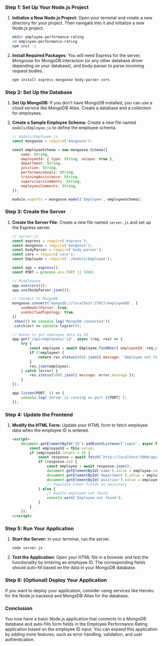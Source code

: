 ### Step 1: Set Up Your Node.js Project

1. **Initialize a New Node.js Project:**
   Open your terminal and create a new directory for your project. Then navigate into it and initialize a new Node.js project.

   ```bash
   mkdir employee-performance-rating
   cd employee-performance-rating
   npm init -y
   ```

2. **Install Required Packages:**
   You will need Express for the server, Mongoose for MongoDB interaction (or any other database driver depending on your database), and body-parser to parse incoming request bodies.

   ```bash
   npm install express mongoose body-parser cors
   ```

### Step 2: Set Up the Database

1. **Set Up MongoDB:**
   If you don't have MongoDB installed, you can use a cloud service like MongoDB Atlas. Create a database and a collection for employees.

2. **Create a Sample Employee Schema:**
   Create a new file named `models/Employee.js` to define the employee schema.

   ```javascript
   // models/Employee.js
   const mongoose = require('mongoose');

   const employeeSchema = new mongoose.Schema({
       name: String,
       employeeId: { type: String, unique: true },
       department: String,
       position: String,
       performanceGoals: String,
       trainingAssistance: String,
       supervisorsComments: String,
       employeesComments: String,
   });

   module.exports = mongoose.model('Employee', employeeSchema);
   ```

### Step 3: Create the Server

1. **Create the Server File:**
   Create a new file named `server.js` and set up the Express server.

   ```javascript
   // server.js
   const express = require('express');
   const mongoose = require('mongoose');
   const bodyParser = require('body-parser');
   const cors = require('cors');
   const Employee = require('./models/Employee');

   const app = express();
   const PORT = process.env.PORT || 5000;

   // Middleware
   app.use(cors());
   app.use(bodyParser.json());

   // Connect to MongoDB
   mongoose.connect('mongodb://localhost:27017/employeeDB', {
       useNewUrlParser: true,
       useUnifiedTopology: true,
   })
   .then(() => console.log('MongoDB connected'))
   .catch(err => console.log(err));

   // Route to get employee data by ID
   app.get('/api/employees/:id', async (req, res) => {
       try {
           const employee = await Employee.findOne({ employeeId: req.params.id });
           if (!employee) {
               return res.status(404).json({ message: 'Employee not found' });
           }
           res.json(employee);
       } catch (error) {
           res.status(500).json({ message: error.message });
       }
   });

   app.listen(PORT, () => {
       console.log(`Server is running on port ${PORT}`);
   });
   ```

### Step 4: Update the Frontend

1. **Modify the HTML Form:**
   Update your HTML form to fetch employee data when the employee ID is entered.

   ```html
   <script>
       document.getElementById('ID').addEventListener('input', async function() {
           const employeeId = this.value;
           if (employeeId.length > 0) {
               const response = await fetch(`http://localhost:5000/api/employees/${employeeId}`);
               if (response.ok) {
                   const employee = await response.json();
                   document.getElementById('name').value = employee.name;
                   document.getElementById('department').value = employee.department;
                   document.getElementById('position').value = employee.position;
                   // Populate other fields as necessary
               } else {
                   // Handle employee not found
                   console.warn('Employee not found');
               }
           }
       });
   </script>
   ```

### Step 5: Run Your Application

1. **Start the Server:**
   In your terminal, run the server.

   ```bash
   node server.js
   ```

2. **Test the Application:**
   Open your HTML file in a browser and test the functionality by entering an employee ID. The corresponding fields should auto-fill based on the data in your MongoDB database.

### Step 6: (Optional) Deploy Your Application

If you want to deploy your application, consider using services like Heroku for the Node.js backend and MongoDB Atlas for the database.

### Conclusion

You now have a basic Node.js application that connects to a MongoDB database and auto-fills form fields in the Employee Performance Rating application based on the employee ID input. You can expand this application by adding more features, such as error handling, validation, and user authentication.